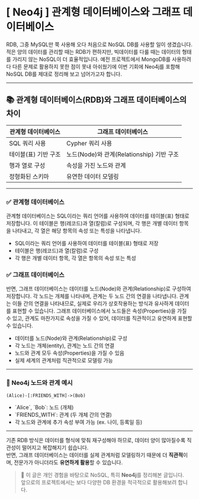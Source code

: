 # [ Neo4j ] 관계형 데이터베이스와 그래프 데이터베이스

RDB, 그중 MySQL만 쭉 사용해 오다 처음으로 NoSQL DB를 사용할 일이 생겼습니다.
적은 양의 데이터를 관리할 때는 RDB가 편하지만, 빅데이터를 다룰 때는 데이터의 형태를 가리지 않는 NoSQL이 더 효율적입니다.
예전 프로젝트에서 MongoDB를 사용하려다 다른 문제로 활용하지 못한 점이 못내 아쉬웠기에 이번 기회에 Neo4j를 포함해 NoSQL DB를 제대로 정리해 보고 넘어가고자 합니다.


---

## 📚 관계형 데이터베이스(RDB)와 그래프 데이터베이스의 차이

| 관계형 데이터베이스 | 그래프 데이터베이스 |
|------------------|------------------|
| SQL 쿼리 사용         | Cypher 쿼리 사용      |
| 테이블(표) 기반 구조     | 노드(Node)와 관계(Relationship) 기반 구조 |
| 행과 열로 구성         | 속성을 가진 노드와 관계     |
| 정형화된 스키마        | 유연한 데이터 모델링       |

---

### ✅ 관계형 데이터베이스

관계형 데이터베이스는 SQL이라는 쿼리 언어를 사용하여 데이터를 테이블(표) 형태로 저장합니다.
이 테이블은 행(레코드)과 열(칼럼)로 구성되며, 각 행은 개별 데이터 항목을 나타내고, 각 열은 해당 항목의 속성 또는 특성을 나타냅니다.

- SQL이라는 쿼리 언어를 사용하여 데이터를 테이블(표) 형태로 저장
- 테이블은 행(레코드)과 열(칼럼)로 구성
- 각 행은 개별 데이터 항목, 각 열은 항목의 속성 또는 특성

### ✅ 그래프 데이터베이스

반면, 그래프 데이터베이스는 데이터를 노드(Node)와 관계(Relationship)로 구성하여 저장합니다.
각 노드는 개체를 나타내며, 관계는 두 노드 간의 연결을 나타냅니다.
관계는 이들 간의 연결을 나타내므로, 실제로 우리가 상호작용하는 방식과 유사하게 데이터를 표현할 수 있습니다.
그래프 데이터베이스에서 노드들은 속성(Properties)을 가질 수 있고, 관계도 마찬가지로 속성을 가질 수 있어, 데이터를 직관적이고 유연하게 표현할 수 있습니다.

- 데이터를 노드(Node)와 관계(Relationship)로 구성
- 각 노드는 개체(entity), 관계는 노드 간의 연결
- 노드와 관계 모두 속성(Properties)을 가질 수 있음
- 실제 세계의 관계처럼 직관적으로 모델링 가능

---

### 🔎 Neo4j 노드와 관계 예시

```
(Alice)-[:FRIENDS_WITH]->(Bob)
```

- \`Alice\`, \`Bob\`: 노드 (개체)
- \`FRIENDS_WITH\`: 관계 (두 개체 간의 연결)
- 각 노드와 관계에 추가 속성 부여 가능 (ex. 나이, 등록일 등)

---

기존 RDB 방식은 데이터를 형식에 맞춰 재구성해야 하므로, 데이터 양이 많아질수록 직관성이 떨어지고 복잡해지기 쉽습니다.  
반면, 그래프 데이터베이스는 데이터를 실제 관계처럼 모델링하기 때문에 더 **직관적**이며, 전문가가 아니더라도 **유연하게 활용**할 수 있습니다.

> 📌 이 글은 개인 경험을 바탕으로 NoSQL, 특히 **Neo4j**를 정리해본 글입니다.  
> 앞으로의 프로젝트에서는 보다 다양한 DB 환경을 적극적으로 활용해보려 합니다.

